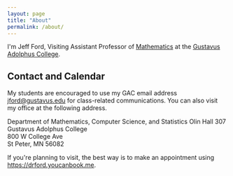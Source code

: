 ```yaml
---
layout: page
title: "About"
permalink: /about/
---
```


I'm Jeff Ford, Visiting Assistant Professor of 
[Mathematics][gacmcs] at the
[Gustavus Adolphus College][gac].

[gacmcs]: https://www.gustavus.edu/mcs/
[gac]: https://www.gustavus.edu/

## Contact and Calendar

My students are encouraged
to use my GAC email address <jford@gustavus.edu>
for class-related communications. You can also visit
my office at the following address.

Department of Mathematics, Computer Science, and Statistics 
Olin Hall 307
Gustavus Adolphus College  
800 W College Ave  
St Peter, MN 56082

If you're planning to visit, the best way is to make an appointment using <https://drford.youcanbook.me>.

